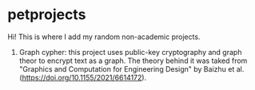 # petprojects

Hi! This is where I add my random non-academic projects.

1. Graph cypher: this project uses public-key cryptography and graph theor to encrypt text as a graph. The theory behind it was taked from "Graphics and Computation for Engineering Design" by Baizhu et al. (https://doi.org/10.1155/2021/6614172).

